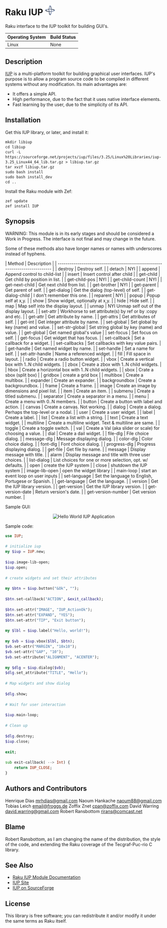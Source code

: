  Raku IUP ![IUP Logo](logotype/logo_32x32.png)
=========
Raku interface to the IUP toolkit for building GUI's.

| Operating System  |   Build Status  |
| ----------------- | --------------- |
| Linux             | None            |

Description
-----------
[IUP][2] is a multi-platform toolkit for building graphical user interfaces.
IUP's purpose is to allow a program source code to be compiled in different
systems without any modification.  Its main advantages are:

* It offers a simple API.
* High performance, due to the fact that it uses native interface elements.
* Fast learning by the user, due to the simplicity of its API.

Installation
------------
Get this IUP library, or later, and install it:

	mkdir libiup
	cd libiup
	curl -L https://sourceforge.net/projects/iup/files/3.25/Linux%20Libraries/iup-3.25_Linux44_64_lib.tar.gz > libiup.tar.gz
	tar xvzf libiup.tar.gz
	sudo bash install
	sudo bash install_dev
	cd ..

Install the Raku module with Zef:

	zef update
	zef install IUP

Synopsis
--------
WARNING:
This module is in its early stages and should be considered a Work in Progress.
The interface is not final and may change in the future.

Some of these methods also have longer names or names with underscores
instead of hyphens.

| Method          | Description                                               |
| --------------------------------------------------------------------------- |
| destroy         | Destroy self.                                             |
| detach          | NYI                                                       |
| append          | Append control to child-list                              |
| insert          | Insert control after child                                |
| get-child       | Get child by position in list.                            |
| get-child-pos   | NYI                                                       |
| get-child-count | NYI                                                       |
| get-next-child  | Get next child from list.                                 |
| get-brother     | NYI                                                       |
| get-parent      | Get parent of self.                                       |
| get-dialog      | Get the dialog (top-level) of self.                       |
| get-dialog-child | I don't remember this one.                               |
| reparent        | NYI                                                       |
| popup           | Popup self at x,y.                                        |
| show            | Show widget, optionally at x,y.                           |
| hide            | Hide self.                                                |
| map             | Map self into the display layout.                         |
| unmap           | NYI  Unmap self out of the display layout.                |
| set-attr        | Workhorse to set attribute(s) by ref or by :copy and etc. |
| get-attr        | Get attribute by name.                                    |
| get-attrs       | Get attributes of self.                                   |
| get-int         | Get integer attribute by name.                            |
| set-global      | Set global by key (name) and value.                       |
| set-str-global  | Set string global by key (name) and value.                |
| get-global      | Get named global's value                                  |
| set-focus       | Set focus on self.                                        |
| get-focus       | Get widget that has focus.                                |
| set-callback    | Set a callback for a widget.                              |
| set-callbacks   | Set callbacks with key value pairs.                       |
| get-handle      | Get named widget by name.                                 |
| set-handle      | Set a name for self.                                      |
| set-attr-handle | Name a referenced widget.                                 |
| fill            | Fill space in layout.                                     |
| radio           | Create a radio button widget.                             |
| vbox            | Create a vertical box with 1..N child widgets.            |
| zbox            |  Create a zbox with 1..N child widgets.                   |
| hbox            | Create a horizontal box with 1..N child widgets.          |
| sbox            | Crate a sbox (split box)                                  |
| gridbox         | create a grid box                                         |
| multibox        | Create a multibox.                                        |
| expander        | Create an expander.                                       |
| backgroundbox   | Create a backgroundbox.                                   |
| frame           | Create a frame.                                           |
| image           | Create an image by dimensions and pixel list.             |
| item            | Create an item.                                           |
| submenu         | Create a titled submenu.                                  |
| separator       | Create a separator in a menu.                             |
| menu            | Create a menu with 0..N members.                          |
| button          | Create a button with label and action.                    |
| canvas          | Create a canvas.  Not working.                            |
| dialog          | Create a dialog.  Perhaps the top-level or a nodal.       |
| user            | Create a user widget.                                     |
| label           | Create a label.                                           |
| list            | Create a list with a string.                              |
| text            | Create a text widget.                                     |
| multiline       | Create a multiline widget. Text & multiline are same.     |
| toggle          | Create a toggle switch.                                   |
| val             | Create a Val (aka slider or scale) for choosing a value.  |
| dial            | Create a dail widget.                                     |
| file-dlg        | File choice dialog.                                       |
| message-dlg     | Message displaying dialog.                                |
| color-dlg       |   Color choice dialog.                                    |
| font-dlg        |   Font choice dialog.                                     |
| progress-dlg    | Progress displaying dialog.                               |
| get-file        | Get file by name.                                         |
| message         | Display message with title.                               |
| alarm           | Display message and title with three user choices.        |
| list-dialog     | List choices for one or more selection, opt. w/ defaults. |
| open            | create the IUP system                                     |
| close           | shutdown the IUP system                                   |
| image-lib-open  | open the widget library                                   |
| main-loop       | start an event loop on user inputs                        |
| set-language        | Set the language to English, Portugese or Spanish.    |
| get-language        | Get the language.                                     |
| version             | Get the IUP library version.                          |
| get-version         | Get the IUP library version.                          |
| get-version-date    | Return version's date.                                |
|  get-version-number | Get version number.                                   |


Sample GUI:

<p align="center">
<img src="https://raw.github.com/mrhdias/perl6-IUP/master/examples/images/widgets.png" alt="Hello World IUP Application"/>
</p>

Sample code:

```Raku
use IUP;

# initialize iup
my $iup = IUP.new;

$iup.image-lib-open;
$iup.open;

# create widgets and set their attributes

my $btn = $iup.button("&Ok", "");

$btn.set-callback("ACTION", &exit_callback);

$btn.set-attr("IMAGE", "IUP_ActionOk");
$btn.set-attr("EXPAND", "YES");
$btn.set-attr("TIP", "Exit button");

my $lbl = $iup.label("Hello, world!");

my $vb = $iup.vbox($lbl, $btn);
$vb.set-attr("MARGIN", "10x10");
$vb.set-attr("GAP", "10");
$vb.set-attribute("ALIGNMENT", "ACENTER");

my $dlg = $iup.dialog($vb);
$dlg.set_attribute("TITLE", "Hello");

# Map widgets and show dialog

$dlg.show;

# Wait for user interaction

$iup.main-loop;

# Clean up

$dlg.destroy;
$iup.close;

exit;

sub exit-callback( --> Int) {
    return IUP_CLOSE;
}

```
Authors and Contributors
------
Henrique Dias <mrhdias@gmail.com>
Naoum Hankache <naoum88@gmail.com>
Tobias Leich <email@froggs.de>
Zoffix Znet <cpan@zoffix.com>
David Warring <david.warring@gmail.com>
Robert Ransbottom <rirans@comcast.net>

Blame
------
Robert Ransbottom, as I am changing the name of the distribution, the
style of the code, and extending the Raku coverage of the Tecgraf-Puc-rio
C library.


See Also
--------
* [Raku IUP Module Documentation][1]
* [IUP Site][2]
* [IUP on SourceForge][3]

License
-------

This library is free software; you can redistribute it and/or modify it under the same terms as Raku itself.

[1]: lib/IUP.rakudoc "Raku IUP Module Documentation"
[2]: http://www.tecgraf.puc-rio.br/iup/ "IUP - Portable User Interface"
[3]: https://sourceforge.net/projects/iup/ "IUP Source Repository"
